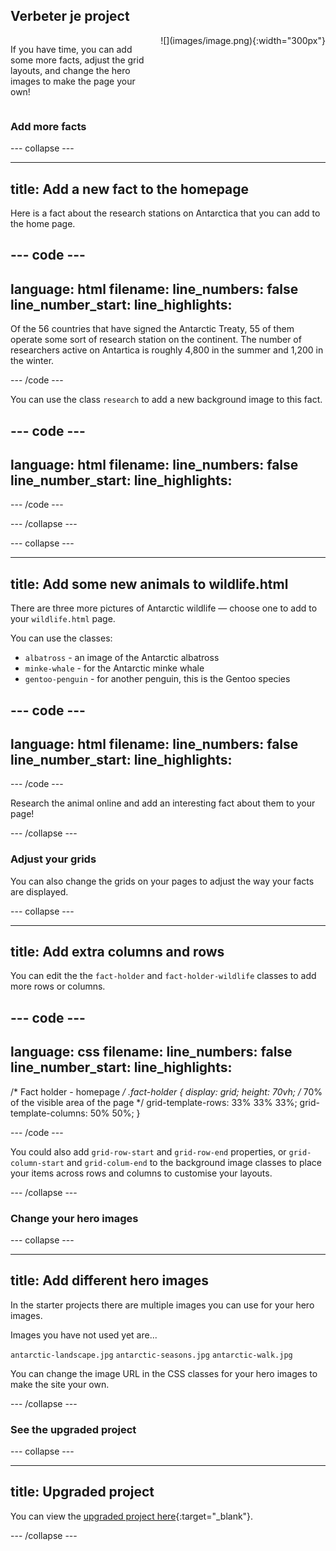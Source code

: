 ## Verbeter je project

<div style="display: flex; flex-wrap: wrap">
<div style="flex-basis: 200px; flex-grow: 1; margin-right: 15px;">

If you have time, you can add some more facts, adjust the grid layouts, and change the hero images to make the page your own!

</div>
<div>
![](images/image.png){:width="300px"}
</div>
</div>

### Add more facts

\--- collapse ---

---

## title: Add a new fact to the homepage

Here is a fact about the research stations on Antarctica that you can add to the home page.

## --- code ---

language: html
filename:
line_numbers: false
line_number_start:
line_highlights:
-----------------------------------------------------

<p>Of the 56 countries that have signed the Antarctic Treaty, 55 of them operate some sort of research station on the continent. The number of researchers active on Antartica is roughly 4,800 in the summer and 1,200 in the winter.</p>

\--- /code ---

You can use the class `research` to add a new background image to this fact.

## --- code ---

language: html
filename:
line_numbers: false
line_number_start:
line_highlights:
-----------------------------------------------------

<span class="fact-card research">

</span>

\--- /code ---

\--- /collapse ---

\--- collapse ---

---

## title: Add some new animals to wildlife.html

There are three more pictures of Antarctic wildlife — choose one to add to your `wildlife.html` page.

You can use the classes:

- `albatross` - an image of the Antarctic albatross
- `minke-whale` - for the Antarctic minke whale
- `gentoo-penguin` - for another penguin, this is the Gentoo species

## --- code ---

language: html
filename:
line_numbers: false
line_number_start:
line_highlights:
-----------------------------------------------------

<span class="fact-card albatross">

</span>

\--- /code ---

Research the animal online and add an interesting fact about them to your page!

\--- /collapse ---

### Adjust your grids

You can also change the grids on your pages to adjust the way your facts are displayed.

\--- collapse ---

---

## title: Add extra columns and rows

You can edit the the `fact-holder` and `fact-holder-wildlife` classes to add more rows or columns.

## --- code ---

language: css
filename:
line_numbers: false
line_number_start:
line_highlights:
-----------------------------------------------------

/\* Fact holder - homepage _/
.fact-holder {
display: grid;
height: 70vh; /_ 70% of the visible area of the page \*/
grid-template-rows: 33% 33% 33%;
grid-template-columns: 50% 50%;
}

\--- /code ---

You could also add `grid-row-start` and `grid-row-end` properties, or `grid-column-start` and `grid-colum-end` to the background image classes to place your items across rows and columns to customise your layouts.

\--- /collapse ---

### Change your hero images

\--- collapse ---

---

## title: Add different hero images

In the starter projects there are multiple images you can use for your hero images.

Images you have not used yet are...

`antarctic-landscape.jpg`
`antarctic-seasons.jpg`
`antarctic-walk.jpg`

You can change the image URL in the CSS classes for your hero images to make the site your own.

\--- /collapse ---

### See the upgraded project

\--- collapse ---

---

## title: Upgraded project

You can view the [upgraded project here](https://editor.raspberrypi.org/en/projects/welcome-to-antartica-upgraded){:target="_blank"}.

\--- /collapse ---
